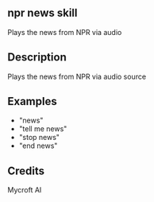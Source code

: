 ## npr news skill
Plays the news from NPR via audio

## Description 
Plays the news from NPR via audio source

## Examples 
* "news"
* "tell me news"
* "stop news"
* "end news"

## Credits 
Mycroft AI

